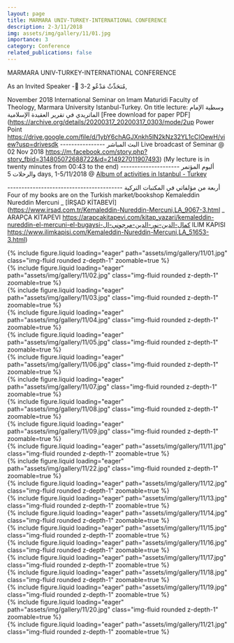 ```yaml
---
layout: page
title: MARMARA UNIV-TURKEY-INTERNATIONAL CONFERENCE
description: 2-3/11/2018
img: assets/img/gallery/11/01.jpg
importance: 3
category: Conference
related_publications: false
---
```


<p class="distill-post-title">MARMARA UNIV-TURKEY-INTERNATIONAL CONFERENCE </p>

As an Invited Speaker - ٌمُتحَدِّثٌ مَدْعٌو 2-3,

November 2018 International Seminar on Imam Maturidi Faculty of Theology, Marmara University Istanbul-Turkey. On title lecture: وسطية الإمام الماتريدي في تقرير العقيدة الإسلامية [Free download for paper PDF](https://archive.org/details/20200317_20200317_0303/mode/2up Power Point https://drive.google.com/file/d/1ybY6chAGJXnkh5lN2kNz32YL1cClOewH/view?usp=drivesdk ---------------- البث المباشر Live broadcast of Seminar @ 02 Nov 2018 https://m.facebook.com/story.php?story_fbid=314805072688722&id=214927011907493) (My lecture is in twenty minutes from 00:43 to the end) --------------------- ألبوم المؤتمر والرحلات 5 days, 1-5/11/2018 @ [Album of activities in Istanbul - Turkey](https://m.facebook.com/kamaluddin.nurdin.7/albums/2111292812228534/)

----------------------------------------- أربعة من مؤلفاتي في المكتبات التركية Four of my books are on the Turkish market/bookshop Kemaleddin Nureddin Mercuni _ [İRŞAD KİTABEVİ](https://www.irsad.com.tr/Kemaleddin-Nureddin-Mercuni,LA_9067-3.html _ ARAPÇA KİTAPEVI https://arapcakitapevi.com/kitap_yazari/kemaleddin-nureddin-el-mercuni-el-bugaysi-كمال-الدين-نور-الدين-مرجوني-ال ILIM KAPISI https://www.ilimkapisi.com/Kemaleddin-Nureddin-Mercuni,LA_51653-3.html)

<div class="row mt-3">
    <div class="col-sm mt-3 mt-md-0">
        {% include figure.liquid loading="eager" path="assets/img/gallery/11/01.jpg" class="img-fluid rounded z-depth-1" zoomable=true %}
    </div>
    <div class="col-sm mt-3 mt-md-0">
        {% include figure.liquid loading="eager" path="assets/img/gallery/11/02.jpg" class="img-fluid rounded z-depth-1" zoomable=true %}
    </div>
    <div class="col-sm mt-3 mt-md-0">
        {% include figure.liquid loading="eager" path="assets/img/gallery/11/03.jpg" class="img-fluid rounded z-depth-1" zoomable=true %}
    </div>
</div>
<div class="row mt-3">
    <div class="col-sm mt-3 mt-md-0">
        {% include figure.liquid loading="eager" path="assets/img/gallery/11/04.jpg" class="img-fluid rounded z-depth-1" zoomable=true %}
    </div>
    <div class="col-sm mt-3 mt-md-0">
        {% include figure.liquid loading="eager" path="assets/img/gallery/11/05.jpg" class="img-fluid rounded z-depth-1" zoomable=true %}
    </div>
    <div class="col-sm mt-3 mt-md-0">
        {% include figure.liquid loading="eager" path="assets/img/gallery/11/06.jpg" class="img-fluid rounded z-depth-1" zoomable=true %}
    </div>
</div>

<div class="row mt-3">
    <div class="col-sm mt-3 mt-md-0">
        {% include figure.liquid loading="eager" path="assets/img/gallery/11/07.jpg" class="img-fluid rounded z-depth-1" zoomable=true %}
    </div>
    <div class="col-sm mt-3 mt-md-0">
        {% include figure.liquid loading="eager" path="assets/img/gallery/11/08.jpg" class="img-fluid rounded z-depth-1" zoomable=true %}
    </div>
    <div class="col-sm mt-3 mt-md-0">
        {% include figure.liquid loading="eager" path="assets/img/gallery/11/09.jpg" class="img-fluid rounded z-depth-1" zoomable=true %}
    </div>
</div>
<div class="row mt-3">
    <div class="col-sm mt-3 mt-md-0">
        {% include figure.liquid loading="eager" path="assets/img/gallery/11/11.jpg" class="img-fluid rounded z-depth-1" zoomable=true %}
    </div>
    <div class="col-sm mt-3 mt-md-0">
        {% include figure.liquid loading="eager" path="assets/img/gallery/11/22.jpg" class="img-fluid rounded z-depth-1" zoomable=true %}
    </div>
    <div class="col-sm mt-3 mt-md-0">
        {% include figure.liquid loading="eager" path="assets/img/gallery/11/12.jpg" class="img-fluid rounded z-depth-1" zoomable=true %}
    </div>
</div>
<div class="row mt-3">
    <div class="col-sm mt-3 mt-md-0">
        {% include figure.liquid loading="eager" path="assets/img/gallery/11/13.jpg" class="img-fluid rounded z-depth-1" zoomable=true %}
    </div>
    <div class="col-sm mt-3 mt-md-0">
        {% include figure.liquid loading="eager" path="assets/img/gallery/11/14.jpg" class="img-fluid rounded z-depth-1" zoomable=true %}
    </div>
    <div class="col-sm mt-3 mt-md-0">
        {% include figure.liquid loading="eager" path="assets/img/gallery/11/15.jpg" class="img-fluid rounded z-depth-1" zoomable=true %}
    </div>
</div>
<div class="row mt-3">
    <div class="col-sm mt-3 mt-md-0">
        {% include figure.liquid loading="eager" path="assets/img/gallery/11/16.jpg" class="img-fluid rounded z-depth-1" zoomable=true %}
    </div>
    <div class="col-sm mt-3 mt-md-0">
        {% include figure.liquid loading="eager" path="assets/img/gallery/11/17.jpg" class="img-fluid rounded z-depth-1" zoomable=true %}
    </div>
    <div class="col-sm mt-3 mt-md-0">
        {% include figure.liquid loading="eager" path="assets/img/gallery/11/18.jpg" class="img-fluid rounded z-depth-1" zoomable=true %}
    </div>
</div>
<div class="row mt-3">
    <div class="col-sm mt-3 mt-md-0">
        {% include figure.liquid loading="eager" path="assets/img/gallery/11/19.jpg" class="img-fluid rounded z-depth-1" zoomable=true %}
    </div>
    <div class="col-sm mt-3 mt-md-0">
        {% include figure.liquid loading="eager" path="assets/img/gallery/11/20.jpg" class="img-fluid rounded z-depth-1" zoomable=true %}
    </div>
    <div class="col-sm mt-3 mt-md-0">
        {% include figure.liquid loading="eager" path="assets/img/gallery/11/21.jpg" class="img-fluid rounded z-depth-1" zoomable=true %}
    </div>
</div>
